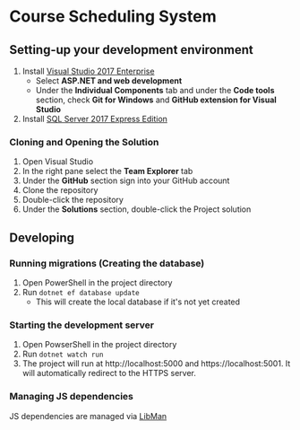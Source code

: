 # Course Scheduling System

## Setting-up your development environment
1. Install [Visual Studio 2017 Enterprise](https://winthrop.onthehub.com/WebStore/OfferingsOfMajorVersionList.aspx?pmv=4fec9f1d-6d0a-e711-9427-b8ca3a5db7a1&cmi_mnuMain=3e6b4796-9ea9-e511-9413-b8ca3a5db7a1&cmi_mnuMain_child=1d5f75a1-e3db-e511-9416-b8ca3a5db7a1&cmi_mnuMain_child_child=c304d5c0-a7d9-e511-9416-b8ca3a5db7a1)
    * Select **ASP.NET and web development**
    * Under the **Individual Components** tab and under the **Code tools** section, check **Git for Windows** and **GitHub extension for Visual Studio**
2. Install [SQL Server 2017 Express Edition](https://www.microsoft.com/en-us/sql-server/sql-server-editions-express)

### Cloning and Opening the Solution
1. Open Visual Studio
2. In the right pane select the **Team Explorer** tab
3. Under the **GitHub** section sign into your GitHub account
4. Clone the repository
5. Double-click the repository
6. Under the **Solutions** section, double-click the Project solution

## Developing
### Running migrations (Creating the database)
1. Open PowerShell in the project directory
2. Run `dotnet ef database update`
    * This will create the local database if it's not yet created

### Starting the development server
1. Open PowserShell in the project directory
2. Run `dotnet watch run`
3. The project will run at http://localhost:5000 and https://localhost:5001. It will automatically redirect to the HTTPS server.

### Managing JS dependencies
JS dependencies are managed via [LibMan](https://docs.microsoft.com/en-us/aspnet/core/client-side/libman/libman-cli)
